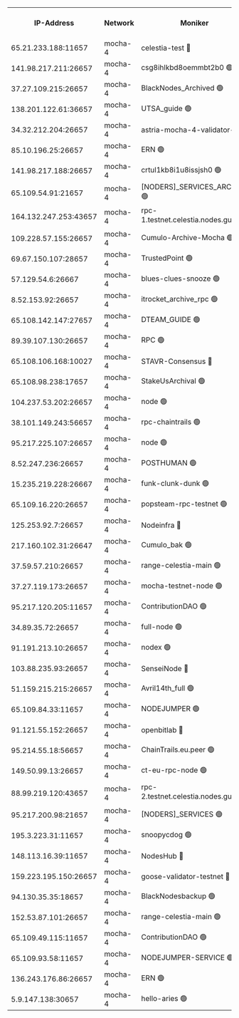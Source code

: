 


<table><tr><th>IP-Address</th><th>Network</th><th>Moniker</th><th>Latest Block Height</th><th>Earliest Block Height</th><th>Catching Up</th><th>Tx Index</th><th>Voting Power</th><th>Version</th><th>Scan Time</th></tr><tr><td>65.21.233.188:11657</td><td>mocha-4</td><td>celestia-test 🔴</td><td>3911706</td><td>0</td><td>False</td><td>on</td><td>1000010</td><td>3.2.0-mocha</td><td>2024-12-30T10:44:04.315044118UTC</td></tr><tr><td>141.98.217.211:26657</td><td>mocha-4</td><td>csg8ihlkbd8oemmbt2b0 🟢</td><td>3911674</td><td>1</td><td>False</td><td>on</td><td>0</td><td>3.2.0</td><td>2024-12-30T10:41:21.167741484UTC</td></tr><tr><td>37.27.109.215:26657</td><td>mocha-4</td><td>BlackNodes_Archived 🟢</td><td>3911675</td><td>1</td><td>False</td><td>off</td><td>0</td><td>3.2.0</td><td>2024-12-30T10:41:30.034285994UTC</td></tr><tr><td>138.201.122.61:36657</td><td>mocha-4</td><td>UTSA_guide 🟢</td><td>3911676</td><td>1</td><td>False</td><td>on</td><td>0</td><td>3.2.0</td><td>2024-12-30T10:41:32.585766965UTC</td></tr><tr><td>34.32.212.204:26657</td><td>mocha-4</td><td>astria-mocha-4-validator-1 🔴</td><td>3911676</td><td>1</td><td>False</td><td>on</td><td>10509044</td><td>3.1.1</td><td>2024-12-30T10:41:33.054323771UTC</td></tr><tr><td>85.10.196.25:26657</td><td>mocha-4</td><td>ERN 🟢</td><td>3911677</td><td>1</td><td>False</td><td>on</td><td>0</td><td>3.2.0-mocha</td><td>2024-12-30T10:41:37.993975807UTC</td></tr><tr><td>141.98.217.188:26657</td><td>mocha-4</td><td>crtul1kb8i1u8issjsh0 🟢</td><td>3911679</td><td>1</td><td>False</td><td>on</td><td>0</td><td>3.2.0</td><td>2024-12-30T10:41:51.324352372UTC</td></tr><tr><td>65.109.54.91:21657</td><td>mocha-4</td><td>[NODERS]_SERVICES_ARCHIVE 🟢</td><td>3911684</td><td>1</td><td>False</td><td>on</td><td>0</td><td>3.2.0-mocha</td><td>2024-12-30T10:42:14.058388069UTC</td></tr><tr><td>164.132.247.253:43657</td><td>mocha-4</td><td>rpc-1.testnet.celestia.nodes.guru 🟢</td><td>3911687</td><td>1</td><td>False</td><td>on</td><td>0</td><td>3.0.2</td><td>2024-12-30T10:42:27.019946374UTC</td></tr><tr><td>109.228.57.155:26657</td><td>mocha-4</td><td>Cumulo-Archive-Mocha 🟢</td><td>3911690</td><td>1</td><td>False</td><td>on</td><td>0</td><td>3.2.0-mocha</td><td>2024-12-30T10:42:47.295290719UTC</td></tr><tr><td>69.67.150.107:28657</td><td>mocha-4</td><td>TrustedPoint 🟢</td><td>3911691</td><td>1</td><td>False</td><td>on</td><td>0</td><td>3.2.0</td><td>2024-12-30T10:42:50.222168985UTC</td></tr><tr><td>57.129.54.6:26667</td><td>mocha-4</td><td>blues-clues-snooze 🟢</td><td>3911692</td><td>1</td><td>False</td><td>off</td><td>0</td><td>3.2.0-mocha</td><td>2024-12-30T10:42:55.165340829UTC</td></tr><tr><td>8.52.153.92:26657</td><td>mocha-4</td><td>itrocket_archive_rpc 🟢</td><td>3911697</td><td>1</td><td>False</td><td>on</td><td>0</td><td>3.2.0</td><td>2024-12-30T10:43:18.903987855UTC</td></tr><tr><td>65.108.142.147:27657</td><td>mocha-4</td><td>DTEAM_GUIDE 🟢</td><td>3911700</td><td>1</td><td>False</td><td>on</td><td>0</td><td>3.2.0</td><td>2024-12-30T10:43:34.250538270UTC</td></tr><tr><td>89.39.107.130:26657</td><td>mocha-4</td><td>RPC 🟢</td><td>3911700</td><td>1</td><td>False</td><td>on</td><td>0</td><td>3.2.0-mocha</td><td>2024-12-30T10:43:34.667004222UTC</td></tr><tr><td>65.108.106.168:10027</td><td>mocha-4</td><td>STAVR-Consensus 🔴</td><td>3911705</td><td>1</td><td>False</td><td>on</td><td>102504</td><td>3.2.0-mocha</td><td>2024-12-30T10:43:59.236495293UTC</td></tr><tr><td>65.108.98.238:17657</td><td>mocha-4</td><td>StakeUsArchival 🟢</td><td>3911706</td><td>1</td><td>False</td><td>off</td><td>0</td><td>3.2.0</td><td>2024-12-30T10:44:05.229548632UTC</td></tr><tr><td>104.237.53.202:26657</td><td>mocha-4</td><td>node 🟢</td><td>3911706</td><td>1</td><td>False</td><td>on</td><td>0</td><td>3.0.0-mocha</td><td>2024-12-30T10:44:06.624987315UTC</td></tr><tr><td>38.101.149.243:56657</td><td>mocha-4</td><td>rpc-chaintrails 🟢</td><td>3911707</td><td>1</td><td>False</td><td>on</td><td>0</td><td>3.2.0</td><td>2024-12-30T10:44:10.192879212UTC</td></tr><tr><td>95.217.225.107:26657</td><td>mocha-4</td><td>node 🟢</td><td>3911707</td><td>1</td><td>False</td><td>on</td><td>0</td><td>3.2.0-mocha</td><td>2024-12-30T10:44:11.114274205UTC</td></tr><tr><td>8.52.247.236:26657</td><td>mocha-4</td><td>POSTHUMAN 🟢</td><td>3911708</td><td>1</td><td>False</td><td>on</td><td>0</td><td>3.2.0</td><td>2024-12-30T10:44:16.602202565UTC</td></tr><tr><td>15.235.219.228:26667</td><td>mocha-4</td><td>funk-clunk-dunk 🟢</td><td>3911710</td><td>1</td><td>False</td><td>off</td><td>0</td><td>3.2.0-mocha</td><td>2024-12-30T10:44:26.989584793UTC</td></tr><tr><td>65.109.16.220:26657</td><td>mocha-4</td><td>popsteam-rpc-testnet 🟢</td><td>3911712</td><td>1</td><td>False</td><td>on</td><td>0</td><td>3.2.0-mocha</td><td>2024-12-30T10:44:34.297342163UTC</td></tr><tr><td>125.253.92.7:26657</td><td>mocha-4</td><td>Nodeinfra 🔴</td><td>3911681</td><td>2070001</td><td>False</td><td>on</td><td>500001</td><td>3.2.0</td><td>2024-12-30T10:41:56.961610859UTC</td></tr><tr><td>217.160.102.31:26647</td><td>mocha-4</td><td>Cumulo_bak 🟢</td><td>3911703</td><td>2300001</td><td>False</td><td>on</td><td>0</td><td>3.2.0-mocha</td><td>2024-12-30T10:43:52.069531583UTC</td></tr><tr><td>37.59.57.210:26657</td><td>mocha-4</td><td>range-celestia-main 🟢</td><td>3911715</td><td>2589477</td><td>False</td><td>off</td><td>0</td><td>3.0.0-mocha</td><td>2024-12-30T10:44:51.046472641UTC</td></tr><tr><td>37.27.119.173:26657</td><td>mocha-4</td><td>mocha-testnet-node 🟢</td><td>3911704</td><td>2631379</td><td>False</td><td>on</td><td>0</td><td>3.1.1-mocha</td><td>2024-12-30T10:43:56.694201047UTC</td></tr><tr><td>95.217.120.205:11657</td><td>mocha-4</td><td>ContributionDAO 🟢</td><td>3911707</td><td>2723055</td><td>False</td><td>on</td><td>0</td><td>3.1.1</td><td>2024-12-30T10:44:09.304931864UTC</td></tr><tr><td>34.89.35.72:26657</td><td>mocha-4</td><td>full-node 🟢</td><td>3140052</td><td>2766149</td><td>False</td><td>on</td><td>0</td><td>2.1.2</td><td>2024-12-30T10:44:21.602910756UTC</td></tr><tr><td>91.191.213.10:26657</td><td>mocha-4</td><td>nodex 🟢</td><td>3911687</td><td>2954501</td><td>False</td><td>off</td><td>0</td><td>3.2.0</td><td>2024-12-30T10:42:29.885247554UTC</td></tr><tr><td>103.88.235.93:26657</td><td>mocha-4</td><td>SenseiNode 🔴</td><td>3911692</td><td>2968001</td><td>False</td><td>off</td><td>100007</td><td>3.2.0-mocha</td><td>2024-12-30T10:42:56.551749704UTC</td></tr><tr><td>51.159.215.215:26657</td><td>mocha-4</td><td>Avril14th_full 🟢</td><td>3911698</td><td>3022001</td><td>False</td><td>on</td><td>0</td><td>3.2.0</td><td>2024-12-30T10:43:25.502531613UTC</td></tr><tr><td>65.109.84.33:11657</td><td>mocha-4</td><td>NODEJUMPER 🟢</td><td>3911707</td><td>3214501</td><td>False</td><td>off</td><td>0</td><td>3.0.0-mocha</td><td>2024-12-30T10:44:10.645973423UTC</td></tr><tr><td>91.121.55.152:26657</td><td>mocha-4</td><td>openbitlab 🔴</td><td>3911679</td><td>3219298</td><td>False</td><td>off</td><td>501058</td><td>3.1.1</td><td>2024-12-30T10:41:46.677650170UTC</td></tr><tr><td>95.214.55.18:56657</td><td>mocha-4</td><td>ChainTrails.eu.peer 🟢</td><td>3911676</td><td>3249501</td><td>False</td><td>on</td><td>0</td><td>3.2.0</td><td>2024-12-30T10:41:35.670105957UTC</td></tr><tr><td>149.50.99.13:26657</td><td>mocha-4</td><td>ct-eu-rpc-node 🟢</td><td>3670060</td><td>3249501</td><td>False</td><td>on</td><td>0</td><td>3.0.0-mocha</td><td>2024-12-30T10:44:17.075377315UTC</td></tr><tr><td>88.99.219.120:43657</td><td>mocha-4</td><td>rpc-2.testnet.celestia.nodes.guru 🟢</td><td>3911703</td><td>3385396</td><td>False</td><td>on</td><td>0</td><td>3.2.0-mocha</td><td>2024-12-30T10:43:51.559321301UTC</td></tr><tr><td>95.217.200.98:21657</td><td>mocha-4</td><td>[NODERS]_SERVICES 🟢</td><td>3911673</td><td>3453468</td><td>False</td><td>on</td><td>0</td><td>3.2.0-mocha</td><td>2024-12-30T10:41:20.707943322UTC</td></tr><tr><td>195.3.223.31:11657</td><td>mocha-4</td><td>snoopycdog 🟢</td><td>3911714</td><td>3521501</td><td>False</td><td>off</td><td>0</td><td>3.0.2</td><td>2024-12-30T10:44:44.356386474UTC</td></tr><tr><td>148.113.16.39:11657</td><td>mocha-4</td><td>NodesHub 🔴</td><td>3911693</td><td>3790759</td><td>False</td><td>on</td><td>107152</td><td>3.2.0</td><td>2024-12-30T10:42:59.571089192UTC</td></tr><tr><td>159.223.195.150:26657</td><td>mocha-4</td><td>goose-validator-testnet 🔴</td><td>3911712</td><td>3850501</td><td>False</td><td>on</td><td>4017</td><td>3.2.0</td><td>2024-12-30T10:44:37.664052492UTC</td></tr><tr><td>94.130.35.35:18657</td><td>mocha-4</td><td>BlackNodesbackup 🟢</td><td>3911717</td><td>3858501</td><td>False</td><td>on</td><td>0</td><td>3.0.0-mocha</td><td>2024-12-30T10:45:00.465711505UTC</td></tr><tr><td>152.53.87.101:26657</td><td>mocha-4</td><td>range-celestia-main 🟢</td><td>3911707</td><td>3860851</td><td>False</td><td>off</td><td>0</td><td>3.2.0</td><td>2024-12-30T10:44:11.414229371UTC</td></tr><tr><td>65.109.49.115:11657</td><td>mocha-4</td><td>ContributionDAO 🟢</td><td>3911691</td><td>3906930</td><td>False</td><td>off</td><td>0</td><td>3.1.1</td><td>2024-12-30T10:42:50.711310325UTC</td></tr><tr><td>65.109.93.58:11657</td><td>mocha-4</td><td>NODEJUMPER-SERVICE 🟢</td><td>3911717</td><td>3907400</td><td>False</td><td>off</td><td>0</td><td>3.0.0-mocha</td><td>2024-12-30T10:45:00.067873321UTC</td></tr><tr><td>136.243.176.86:26657</td><td>mocha-4</td><td>ERN 🟢</td><td>3911706</td><td>3908501</td><td>False</td><td>off</td><td>0</td><td>3.2.0-mocha</td><td>2024-12-30T10:44:05.626173552UTC</td></tr><tr><td>5.9.147.138:30657</td><td>mocha-4</td><td>hello-aries 🟢</td><td>3911689</td><td>3910501</td><td>False</td><td>off</td><td>0</td><td>3.2.0</td><td>2024-12-30T10:42:42.675085817UTC</td></tr></table>